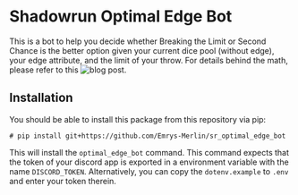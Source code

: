 # Shadowrun Optimal Edge Bot

This is a bot to help you decide whether Breaking the Limit or Second Chance is the better option given your current dice pool (without edge), your edge attribute, and the limit of your throw. For details behind the math, please refer to this ![blog post](https://timjadler.de/blog-posts/shadowrun-optimal-edge).

## Installation

You should be able to install this package from this repository via pip:

```
# pip install git+https://github.com/Emrys-Merlin/sr_optimal_edge_bot
```

This will install the `optimal_edge_bot` command. This command expects that the token of your discord app is exported in a environment variable with the name `DISCORD_TOKEN`. Alternatively, you can copy the `dotenv.example` to `.env` and enter your token therein.